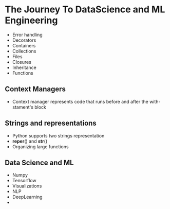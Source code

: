 # The Journey To DataScience and ML Engineering
- Error handling
- Decorators
- Containers
- Collections
- Files
- Closures
- Inheritance
- Functions
## Context Managers
  - Context manager represents code that runs before and after the with-stament's block
## Strings and representations
  - Python supports two strings representation
  - __reper__() and __str__()
- Organizing large functions
## Data Science and ML
- Numpy
- Tensorflow
- Visualizations
- NLP
- DeepLearning
- 
